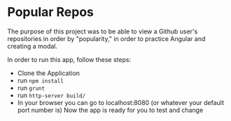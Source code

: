 # Popular Repos

The purpose of this project was to be able to view a Github user's repositories in order by "popularity," in order to practice Angular and creating a modal.

In order to run this app, follow these steps:
 - Clone the Application
 - run `npm install`
 - run `grunt`
 - run `http-server build/`
 - In your browser you can go to localhost:8080 (or whatever your default port number is)
 Now the app is ready for you to test and change

